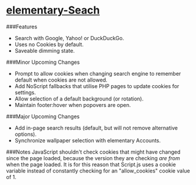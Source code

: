 [elementary-Seach](http://labs.eustasy.org/esearch/)
================

###Features
- Search with Google, Yahoo! or DuckDuckGo.
- Uses no Cookies by default.
- Saveable dimming state.

###Minor Upcoming Changes
- Prompt to allow cookies when changing search engine to remember default when cookies are not allowed.
- Add NoScript fallbacks that utilise PHP pages to update cookies for settings.
- Allow selection of a default background (or rotation).
- Maintain footer:hover when popovers are open.

###Major Upcoming Changes
- Add in-page search results (default, but will not remove alternative options).
- Synchronize wallpaper selection with elementary Accounts.

###Notes
JavaScript shouldn't check cookies that might have changed since the page loaded, because the version they are checking _are from_ when the page loaded. It is for this reason that Script.js uses a cookie variable instead of constantly checking for an "allow_cookies" cookie value of 1.
